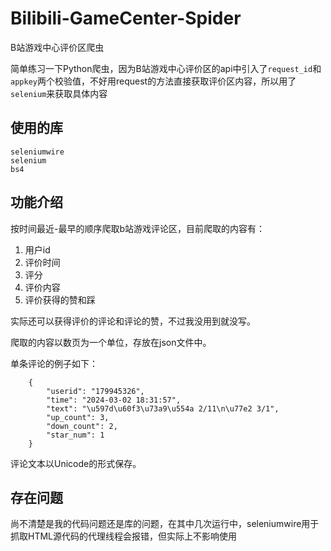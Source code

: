 # Bilibili-GameCenter-Spider
B站游戏中心评价区爬虫

简单练习一下Python爬虫，因为B站游戏中心评价区的api中引入了`request_id`和`appkey`两个校验值，不好用request的方法直接获取评价区内容，所以用了`selenium`来获取具体内容

## 使用的库

```
seleniumwire
selenium
bs4
```

## 功能介绍

按时间最近-最早的顺序爬取b站游戏评论区，目前爬取的内容有：
1. 用户id
2. 评价时间
3. 评分
4. 评价内容
5. 评价获得的赞和踩

实际还可以获得评价的评论和评论的赞，不过我没用到就没写。

爬取的内容以数页为一个单位，存放在json文件中。

单条评论的例子如下：
```
    {
        "userid": "179945326",
        "time": "2024-03-02 18:31:57",
        "text": "\u597d\u60f3\u73a9\u554a 2/11\n\u77e2 3/1",
        "up_count": 3,
        "down_count": 2,
        "star_num": 1
    }
```
评论文本以Unicode的形式保存。

## 存在问题

尚不清楚是我的代码问题还是库的问题，在其中几次运行中，seleniumwire用于抓取HTML源代码的代理线程会报错，但实际上不影响使用
